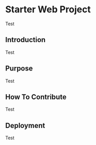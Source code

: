 # Starter Web Project
Test

## Introduction
Test

## Purpose
Test

## How To Contribute
Test

## Deployment
Test



